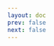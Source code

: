 ```yaml
---
layout: doc
prev: false
next: false
---
```


<CustomItemBox :item="{
  name: '木板',
  icon: '/wiki/item/wooden_board.png',
  type: '素材',
  description: '',
  params: {
    stack: 5,
    durability: -1 
  },
  obtain: {
    found: [],
    npc: [],
    shop: [],
    gardening: []
  }
}" />
